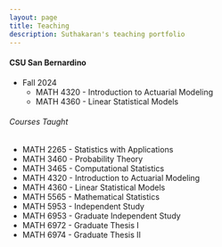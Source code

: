 ```yaml
---
layout: page
title: Teaching
description: Suthakaran's teaching portfolio
---
```

#### CSU San Bernardino
* Fall 2024
   * <a style="text-decoration:none"  target="_blank" rel="noopener noreferrer">MATH 4320 - Introduction to Actuarial Modeling 
   * <a style="text-decoration:none" href="../pages/LinStatModProj.html" target="_blank" rel="noopener noreferrer">MATH 4360 - Linear Statistical Models </a>

  
###### Courses Taught
   * <a style="text-decoration:none" href="../pages/StatApp.html" target="_blank" rel="noopener noreferrer">MATH 2265 - Statistics with Applications</a> 
   * MATH 3460 - Probability Theory
   * MATH 3465 - Computational Statistics
   * MATH 4320 - Introduction to Actuarial Modeling
   * MATH 4360 - Linear Statistical Models
   * MATH 5565 - Mathematical Statistics
   * MATH 5953 - Independent Study
   * MATH 6953 - Graduate Independent Study
   * MATH 6972 - Graduate Thesis I
   * MATH 6974 - Graduate Thesis II

